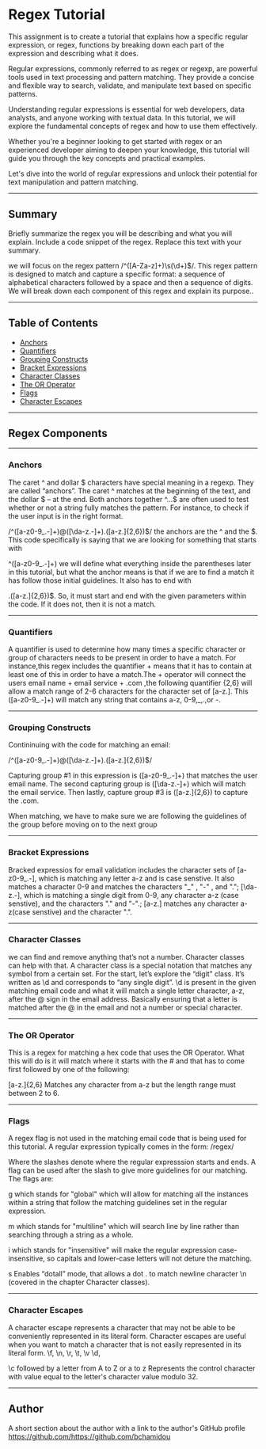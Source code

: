 # Regex Tutorial

This assignment is to create a tutorial that explains how a specific regular expression, or regex, functions by breaking down each part of the expression and describing what it does. 

Regular expressions, commonly referred to as regex or regexp, are powerful tools used in text processing and pattern matching. They provide a concise and flexible way to search, validate, and manipulate text based on specific patterns.

Understanding regular expressions is essential for web developers, data analysts, and anyone working with textual data. In this tutorial, we will explore the fundamental concepts of regex and how to use them effectively.

Whether you're a beginner looking to get started with regex or an experienced developer aiming to deepen your knowledge, this tutorial will guide you through the key concepts and practical examples.

Let's dive into the world of regular expressions and unlock their potential for text manipulation and pattern matching.

***
## Summary

Briefly summarize the regex you will be describing and what you will explain. Include a code snippet of the regex. Replace this text with your summary.

we will focus on the regex pattern /^([A-Za-z]+)\s(\d+)$/. This regex pattern is designed to match and capture a specific format: a sequence of alphabetical characters followed by a space and then a sequence of digits. We will break down each component of this regex and explain its purpose..
***
## Table of Contents

- [Anchors](#anchors)
- [Quantifiers](#quantifiers)
- [Grouping Constructs](#grouping-constructs)
- [Bracket Expressions](#bracket-expressions)
- [Character Classes](#character-classes)
- [The OR Operator](#the-or-operator)
- [Flags](#flags)
- [Character Escapes](#character-escapes)

***
## Regex Components
***
### Anchors

The caret ^ and dollar $ characters have special meaning in a regexp. They are called “anchors”.
The caret ^ matches at the beginning of the text, and the dollar $ – at the end.
Both anchors together ^...$ are often used to test whether or not a string fully matches the pattern. For instance, to check if the user input is in the right format.

/^([a-z0-9_\.-]+)@([\da-z\.-]+)\.([a-z\.]{2,6})$/
the anchors are the ^ and the $. This code specifically is saying that we are looking for something that starts with

^([a-z0-9_\.-]+)
we will define what everything inside the parentheses later in this tutorial, but what the anchor means is that if we are to find a match it has follow those initial guidelines. It also has to end with

.([a-z\.]{2,6})$.
So, it must start and end with the given parameters within the code. If it does not, then it is not a match.

***
### Quantifiers

A quantifier is used to determine how many times a specific character or group of characters needs to be present in order to have a match. 
For instance,this regex includes the quantifier + means that it has to contain at least one of this in order to have a match.The + operator will connect the users email name + email service + .com ,the following quantifier {2,6} will allow a match range of 2-6 characters for the character set of [a-z\.].
This ([a-z0-9_\.-]+) will match any string that contains a-z, 0-9,_,.,or -. 

***
### Grouping Constructs

Contininuing with the code for matching an email:

/^([a-z0-9_\.-]+)@([\da-z\.-]+)\.([a-z\.]{2,6})$/ 

Capturing group #1 in this expression is ([a-z0-9_\.-]+) that matches the user email name.
The second capturing group is ([\da-z\.-]+) which will match the email service.
Then lastly, capture group #3 is ([a-z\.]{2,6}) to capture the .com.

When matching, we have to make sure we are following the guidelines of the group before moving on to the next group

***
### Bracket Expressions

Bracked expressios for email validation includes the character sets of [a-z0-9_\.-], which is matching any letter a-z and is case senstive. It also matches a character 0-9 and matches the characters "_" , "-" , and "."; [\da-z\.-], which is matching a single digit from 0-9, any character a-z (case senstive), and the characters "." and "-".; [a-z\.] matches any character a-z(case senstive) and the character ".".

***
### Character Classes

we can find and remove anything that’s not a number. Character classes can help with that.
A character class is a special notation that matches any symbol from a certain set.
For the start, let’s explore the “digit” class. It’s written as \d and corresponds to “any single digit”.
\d is present in the given matching email code and what it will match a single letter character, a-z, after the @ sign in the email address. Basically ensuring that a letter is matched after the @ in the email and not a number or special character.

***
### The OR Operator

This is a regex for matching a hex code that uses the OR Operator. What this will do is it will match where it starts with the # and that has to come first followed by one of the following:

[a-z\.]{2,6} Matches any character from a-z but the length range must between 2 to 6.

***
### Flags

A regex flag is not used in the matching email code that is being used for this tutorial. A regular expression typically comes in the form: /regex/

Where the slashes denote where the regular expresssion starts and ends. A flag can be used after the slash to give more guidelines for our matching. The flags are:

g which stands for "global" which will allow for matching all the instances within a string that follow the matching guidelines set in the regular expression.

m which stands for "multiline" which will search line by line rather than searching through a string as a whole.

i which stands for "insensitive" will make the regular expression case-insensitive, so capitals and lower-case letters will not deture the matching.

s Enables “dotall” mode, that allows a dot . to match newline character \n (covered in the chapter Character classes).

***
### Character Escapes

A character escape represents a character that may not be able to be conveniently represented in its literal form.
Character escapes are useful when you want to match a character that is not easily represented in its literal form. 
\f, \n, \r, \t, \v
\d,  

\c followed by a letter from A to Z or a to z
Represents the control character with value equal to the letter's character value modulo 32.

***
## Author

A short section about the author with a link to the author's GitHub profile 
https://github.com/https://github.com/bchamidou